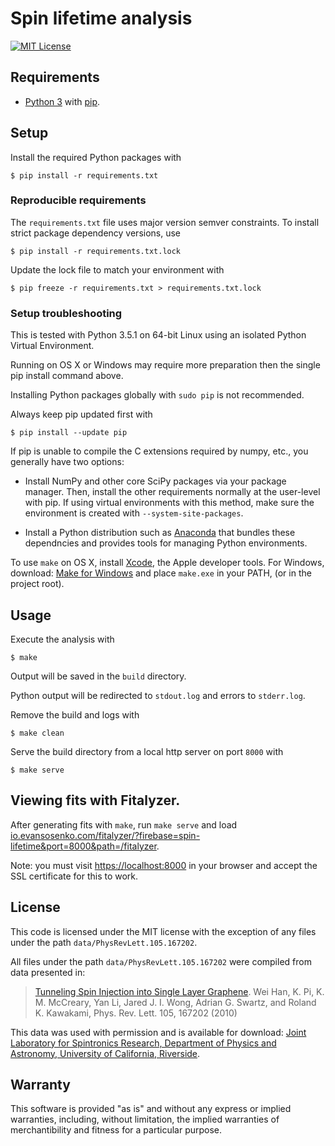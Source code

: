 # Spin lifetime analysis

[![MIT License](https://img.shields.io/github/license/evansosenko/spin-lifetime-analysis.svg)](./LICENSE.txt)

## Requirements

- [Python 3](http://www.python.org/)
  with [pip](http://www.pip-installer.org/).

## Setup

Install the required Python packages with

```
$ pip install -r requirements.txt
```

### Reproducible requirements

The `requirements.txt` file uses major version semver constraints.
To install strict package dependency versions, use

```
$ pip install -r requirements.txt.lock
```

Update the lock file to match your environment with

```
$ pip freeze -r requirements.txt > requirements.txt.lock
```

### Setup troubleshooting

This is tested with Python 3.5.1 on 64-bit Linux
using an isolated Python Virtual Environment.

Running on OS X or Windows may require more preparation
then the single pip install command above.

Installing Python packages globally with `sudo pip` is not recommended.

Always keep pip updated first with

```
$ pip install --update pip
```

If pip is unable to compile the C extensions required by numpy, etc.,
you generally have two options:

  - Install NumPy and other core SciPy packages via your package manager.
    Then, install the other requirements normally at the user-level with pip.
    If using virtual environments with this method,
    make sure the environment is created with `--system-site-packages`.

  - Install a Python distribution such as [Anaconda]
    that bundles these dependncies and provides tools for
    managing Python environments.

To use `make` on OS X, install [Xcode], the Apple developer tools.
For Windows, download: [Make for Windows] and place `make.exe` in your PATH,
(or in the project root).

[Anaconda]: https://www.continuum.io/anaconda
[Make for Windows]: http://gnuwin32.sourceforge.net/packages/make.htm
[Xcode]: https://developer.apple.com/xcode/

## Usage

Execute the analysis with

```
$ make
```

Output will be saved in the `build` directory.

Python output will be redirected to `stdout.log`
and errors to `stderr.log`.

Remove the build and logs with

```
$ make clean
```

Serve the build directory from a local http server on port `8000` with

```
$ make serve
```

## Viewing fits with Fitalyzer.

After generating fits with `make`, run `make serve` and load
[io.evansosenko.com/fitalyzer/?firebase=spin-lifetime&port=8000&path=/fitalyzer](http://io.evansosenko.com/fitalyzer/?firebase=spin-lifetime&port=8000&path=/fitalyzer).

Note: you must visit [https://localhost:8000](https://localhost:8000)
in your browser and accept the SSL certificate for this to work.

## License

This code is licensed under the MIT license
with the exception of any files under the path `data/PhysRevLett.105.167202`.

All files under the path `data/PhysRevLett.105.167202`
were compiled from data presented in:

> [Tunneling Spin Injection into Single Layer Graphene](http://link.aps.org/doi/10.1103/PhysRevLett.105.167202).
> Wei Han, K. Pi, K. M. McCreary, Yan Li, Jared J. I. Wong, Adrian G. Swartz, and Roland K. Kawakami, Phys. Rev. Lett. 105, 167202 (2010)

This data was used with permission and is available for download:
[Joint Laboratory for Spintronics Research, Department of Physics and Astronomy, University of California, Riverside](http://physics.ucr.edu/~kawakami/jlsrPublications.html).

## Warranty

This software is provided "as is" and without any express or
implied warranties, including, without limitation, the implied
warranties of merchantibility and fitness for a particular
purpose.

